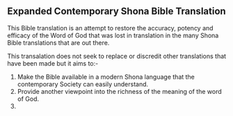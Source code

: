 ## Expanded Contemporary Shona Bible Translation

This Bible translation is an attempt to restore the accuracy, potency and efficacy of the Word of God that was lost in translation in the many Shona Bible translations that are out there. 

This transalation does not seek to replace or discredit other translations that have been made but it aims to:- 

1. Make the Bible available in a modern Shona language that the contemporary Society can easily understand.
2. Provide another viewpoint into the richness of the meaning of the word of God.
3. 
